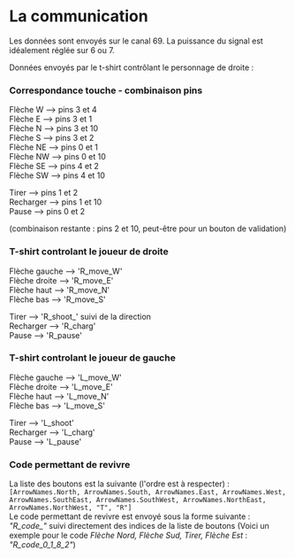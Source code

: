 # La communication #
Les données sont envoyés sur le canal 69.
La puissance du signal est idéalement réglée sur 6 ou 7.

Données envoyés par le t-shirt contrôlant le personnage de droite : 

### Correspondance touche - combinaison pins ###
Flèche W --> pins 3 et 4     
Flèche E --> pins 3 et 1     
Flèche N --> pins 3 et 10     
Flèche S --> pins 3 et 2     
Flèche NE --> pins 0 et 1     
Flèche NW --> pins 0 et 10     
Flèche SE --> pins 4 et 2     
Flèche SW --> pins 4 et 10     

Tirer --> pins 1 et 2     
Recharger --> pins 1 et 10     
Pause --> pins 0 et 2     

(combinaison restante : pins 2 et 10, peut-être pour un bouton de validation)     

### T-shirt controlant le joueur de droite ###
Flèche gauche --> 'R_move_W'     
Flèche droite --> 'R_move_E'     
Flèche haut --> 'R_move_N'     
Flèche bas --> 'R_move_S'     

Tirer --> 'R_shoot_' suivi de la direction     
Recharger --> 'R_charg'     
Pause --> 'R_pause'     

### T-shirt controlant le joueur de gauche ###
Flèche gauche --> 'L_move_W'     
Flèche droite --> 'L_move_E'     
Flèche haut --> 'L_move_N'     
Flèche bas --> 'L_move_S'     

Tirer --> 'L_shoot'     
Recharger --> 'L_charg'     
Pause --> 'L_pause'     

### Code permettant de revivre ###

La liste des boutons est la suivante (l'ordre est à respecter) :     
`[ArrowNames.North, ArrowNames.South, ArrowNames.East, ArrowNames.West, ArrowNames.SouthEast, ArrowNames.SouthWest, ArrowNames.NorthEast, ArrowNames.NorthWest, "T", "R"]`         
Le code permettant de revivre est envoyé sous la forme suivante :        
    *"R_code_"* suivi directement des indices de la liste de boutons
    (Voici un exemple pour le code *Flèche Nord, Flèche Sud, Tirer, Flèche Est* : *"R_code_0_1_8_2"*)
